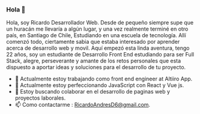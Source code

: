 ### Hola 👋

Hola, soy Ricardo Desarrollador Web. Desde de pequeño siempre supe que un huracán me llevaría a algún lugar, y una vez realmente terminé en otro país, en Santiago de Chile, Estudiando en una escuela de tecnología. Allí comenzó todo, ciertamente sabia que estaba interesado por aprender acerca de desarrollo web y movil. Aquí empezó esta linda aventura, tengo 22 años, soy un estudiante de Desarrollo Front End estudiando para ser Full Stack, alegre, perseverante y amante de los retos personales que esta dispuesto a aportar ideas y soluciones para el desarrollo de tu proyecto.

- 🔭 Actualmente estoy trabajando como front end engineer at Altiiro App.
- 🌱 Actualmente estoy perfeccionando JavaScript con React y Vue js.
- 👯 Estoy buscando colaborar en el desarrollo de paginas web y proyectos laborales.
- 📫 Como contactarme : RicardoAndresD6@gmail.com.
